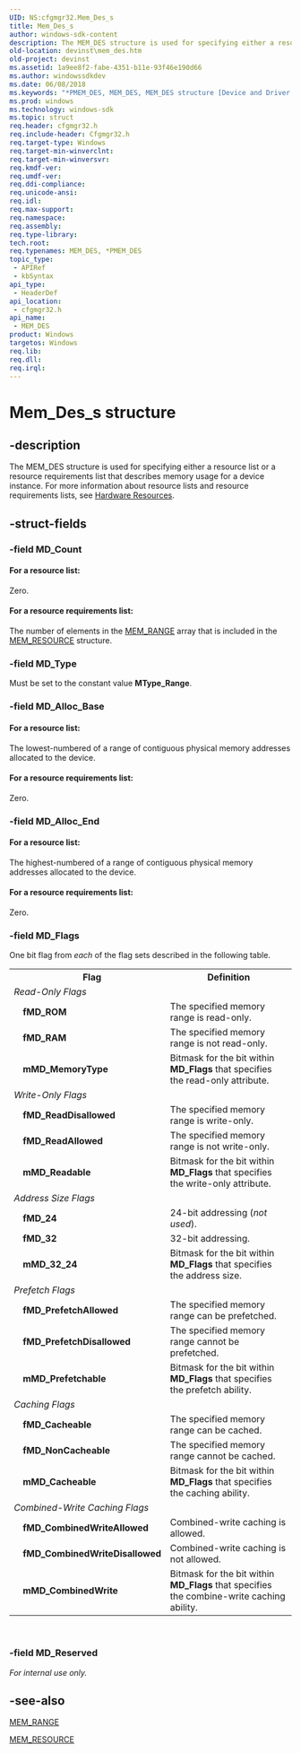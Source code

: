 ```yaml
---
UID: NS:cfgmgr32.Mem_Des_s
title: Mem_Des_s
author: windows-sdk-content
description: The MEM_DES structure is used for specifying either a resource list or a resource requirements list that describes memory usage for a device instance. For more information about resource lists and resource requirements lists, see Hardware Resources.
old-location: devinst\mem_des.htm
old-project: devinst
ms.assetid: 1a9ee8f2-fabe-4351-b11e-93f46e190d66
ms.author: windowssdkdev
ms.date: 06/08/2018
ms.keywords: "*PMEM_DES, MEM_DES, MEM_DES structure [Device and Driver Installation], Mem_Des_s, PMEM_DES, PMEM_DES structure pointer [Device and Driver Installation], cfgmgr32/MEM_DES, cfgmgr32/PMEM_DES, cfgmgrst_cdbb69b5-e18f-4721-bb66-c6160d959f10.xml, devinst.mem_des"
ms.prod: windows
ms.technology: windows-sdk
ms.topic: struct
req.header: cfgmgr32.h
req.include-header: Cfgmgr32.h
req.target-type: Windows
req.target-min-winverclnt: 
req.target-min-winversvr: 
req.kmdf-ver: 
req.umdf-ver: 
req.ddi-compliance: 
req.unicode-ansi: 
req.idl: 
req.max-support: 
req.namespace: 
req.assembly: 
req.type-library: 
tech.root: 
req.typenames: MEM_DES, *PMEM_DES
topic_type:
 - APIRef
 - kbSyntax
api_type:
 - HeaderDef
api_location:
 - cfgmgr32.h
api_name:
 - MEM_DES
product: Windows
targetos: Windows
req.lib: 
req.dll: 
req.irql: 
---
```


# Mem_Des_s structure


## -description


The MEM_DES structure is used for specifying either a resource list or a resource requirements list that describes memory usage for a device instance. For more information about resource lists and resource requirements lists, see <a href="https://msdn.microsoft.com/library/windows/hardware/ff547012">Hardware Resources</a>.


## -struct-fields




### -field MD_Count





#### For a resource list:

Zero.



#### For a resource requirements list:

The number of elements in the <a href="https://msdn.microsoft.com/library/windows/hardware/ff548722">MEM_RANGE</a> array that is included in the <a href="https://msdn.microsoft.com/library/windows/hardware/ff548724">MEM_RESOURCE</a> structure.


### -field MD_Type

Must be set to the constant value <b>MType_Range</b>.


### -field MD_Alloc_Base





#### For a resource list:

The lowest-numbered of a range of contiguous physical memory addresses allocated to the device.



#### For a resource requirements list:

Zero.


### -field MD_Alloc_End





#### For a resource list:

The highest-numbered of a range of contiguous physical memory addresses allocated to the device.



#### For a resource requirements list:

Zero.


### -field MD_Flags

One bit flag from <i>each</i> of the flag sets described in the following table.

<table>
<tr>
<th></th>
<th>Flag</th>
<th>Definition</th>
</tr>
<tr>
<td colspan="2">
<i>Read-Only Flags</i>

</td>
<td></td>
</tr>
<tr>
<td></td>
<td>
<b>fMD_ROM</b>

</td>
<td>
The specified memory range is read-only.

</td>
</tr>
<tr>
<td></td>
<td>
<b>fMD_RAM</b>

</td>
<td>
The specified memory range is not read-only.

</td>
</tr>
<tr>
<td></td>
<td>
<b>mMD_MemoryType</b>

</td>
<td>
Bitmask for the bit within <b>MD_Flags</b> that specifies the read-only attribute.

</td>
</tr>
<tr>
<td colspan="2">
<i>Write-Only Flags</i>

</td>
<td></td>
</tr>
<tr>
<td></td>
<td>
<b>fMD_ReadDisallowed</b>

</td>
<td>
The specified memory range is write-only.

</td>
</tr>
<tr>
<td></td>
<td>
<b>fMD_ReadAllowed</b>

</td>
<td>
The specified memory range is not write-only.

</td>
</tr>
<tr>
<td></td>
<td>
<b>mMD_Readable</b>

</td>
<td>
Bitmask for the bit within <b>MD_Flags</b> that specifies the write-only attribute.

</td>
</tr>
<tr>
<td colspan="2">
<i>Address Size Flags</i>

</td>
<td></td>
</tr>
<tr>
<td></td>
<td>
<b>fMD_24</b>

</td>
<td>
24-bit addressing (<i>not used</i>).

</td>
</tr>
<tr>
<td></td>
<td>
<b>fMD_32</b>

</td>
<td>
32-bit addressing.

</td>
</tr>
<tr>
<td></td>
<td>
<b>mMD_32_24</b>

</td>
<td>
Bitmask for the bit within <b>MD_Flags</b> that specifies the address size.

</td>
</tr>
<tr>
<td colspan="2">
<i>Prefetch Flags</i>

</td>
<td></td>
</tr>
<tr>
<td></td>
<td>
<b>fMD_PrefetchAllowed</b>

</td>
<td>
The specified memory range can be prefetched.

</td>
</tr>
<tr>
<td></td>
<td>
<b>fMD_PrefetchDisallowed</b>

</td>
<td>
The specified memory range cannot be prefetched.

</td>
</tr>
<tr>
<td></td>
<td>
<b>mMD_Prefetchable</b>

</td>
<td>
Bitmask for the bit within <b>MD_Flags</b> that specifies the prefetch ability.

</td>
</tr>
<tr>
<td colspan="2">
<i>Caching Flags</i>

</td>
<td></td>
</tr>
<tr>
<td></td>
<td>
<b>fMD_Cacheable</b>

</td>
<td>
The specified memory range can be cached.

</td>
</tr>
<tr>
<td></td>
<td>
<b>fMD_NonCacheable</b>

</td>
<td>
The specified memory range cannot be cached.

</td>
</tr>
<tr>
<td></td>
<td>
<b>mMD_Cacheable</b>

</td>
<td>
Bitmask for the bit within <b>MD_Flags</b> that specifies the caching ability.

</td>
</tr>
<tr>
<td colspan="2">
<i>Combined-Write Caching Flags</i>

</td>
<td></td>
</tr>
<tr>
<td></td>
<td>
<b>fMD_CombinedWriteAllowed</b>

</td>
<td>
Combined-write caching is allowed.

</td>
</tr>
<tr>
<td></td>
<td>
<b>fMD_CombinedWriteDisallowed</b>

</td>
<td>
Combined-write caching is not allowed.

</td>
</tr>
<tr>
<td></td>
<td>
<b>mMD_CombinedWrite</b>

</td>
<td>
Bitmask for the bit within <b>MD_Flags</b> that specifies the combine-write caching ability.

</td>
</tr>
</table>
 


### -field MD_Reserved

<i>For internal use only.</i>


## -see-also




<a href="https://msdn.microsoft.com/library/windows/hardware/ff548722">MEM_RANGE</a>



<a href="https://msdn.microsoft.com/library/windows/hardware/ff548724">MEM_RESOURCE</a>
 

 

